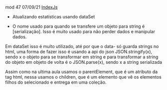 mod 47                                             07/09/21
[IndexJs](../IndexJs.md)

- Atualizando estatísticas usando dataSet 

* O nome usado para quando se transfere um objeto para string
é [serialização]. Isso é muito usado para não perder dados
e manipular dados.

Em dataSet isso é muito utilizado, até por que o data- só
guarda strings no html, uma forma de fazer isso é usando
a api do json JSON.stringify(x), sendo x o objeto para se
transformar em string e para transformar a string do objeto
em objeto de volta é o JSON.parse(x), sendo x a string 
serializada

Assim como na ultima aula usamos o parentElement, que é um 
atributo da tag html, nessa usamos o children, que é um 
elemento que vê os elementos filhos do selecionado e entrega 
em uma coleção. 
